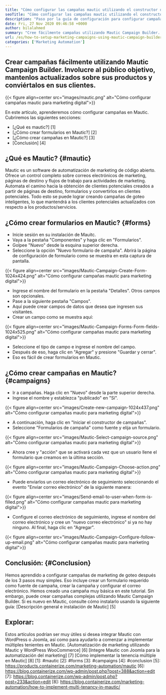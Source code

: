 ```yaml
---
title: "Cómo configurar las campañas mautic utilizando el constructor de campañas" 
seoTitle: "Cómo configurar las campañas mautic utilizando el constructor de campañas" 
description: "Paso por la guía de configuración para configurar campañas en Mautic y obtener control completo sobre correos electrónicos de marketing, páginas de destino y flujos de trabajo para actividades de marketing." 
date: Fri, 27 Nov 2020 09:46:58 +0000
author: bilalahmed
summary: "Cree fácilmente campañas utilizando Mautic Campaign Builder. Involucre al público objetivo, mantenlos actualizados sobre sus productos y conviértalos en sus clientes." 
url: /es/how-to-setup-marketing-campaigns-using-mautic-campaign-builder/
categories: ['Marketing Automation']
---
```


## Crear campañas fácilmente utilizando Mautic Campaign Builder. Involucre al público objetivo, mantenlos actualizados sobre sus productos y conviértalos en sus clientes.

{{< figure align=center src="images/mautic.png" alt="Cómo configurar campañas mautic para marketing digital">}}

En este artículo, aprenderemos cómo configurar campañas en Mautic. Cubriremos las siguientes secciones:
  * [¿Qué es mautic?] [1]
  * [¿Cómo crear formularios en Mautic?] [2]
  * [¿Cómo crear campañas en Mautic?] [3]
  * [Conclusión] [4]

## ¿Qué es Mautic? {#mautic}
Mautic es un software de automatización de marketing de código abierto. Ofrece un control completo sobre correos electrónicos de marketing, páginas de destino y flujos de trabajo para actividades de marketing. Automata el camino hacia la obtención de clientes potenciales creados a partir de páginas de destino, formularios y convertirlos en clientes potenciales. Todo esto se puede lograr creando campañas de goteo inteligentes, lo que mantendrá a los clientes potenciales actualizados con respecto a los productos/servicios.

## ¿Cómo crear formularios en Mautic? {#forms}
  * Inicie sesión en su instalación de Mauitc.
  * Vaya a la pestaña "Componentes" y haga clic en "Formularios".
  * Golpee "Nuevo" desde la esquina superior derecha.
  * Seleccione la opción "Nuevo formulario de campaña". Abrirá la página de configuración de formulario como se muestra en esta captura de pantalla.

{{< figure align=center src="images/Mautic-Campaign-Create-Form-1024x424.png" alt="Cómo configurar campañas mautic para marketing digital">}}

  * Ingrese el nombre del formulario en la pestaña "Detalles". Otros campos son opcionales.
  * Pase a la siguiente pestaña "Campos".
  * Aquí puede crear campos de datos que desea que ingresen sus visitantes.
  * Crear un campo como se muestra aquí:

{{< figure align=center src="images/Mautic-Campaign-Forms-Form-fields-1024x525.png" alt="Cómo configurar campañas mautic para marketing digital">}}

  * Seleccione el tipo de campo e ingrese el nombre del campo.
  * Después de eso, haga clic en "Agregar" y presione "Guardar y cerrar".
  * Eso es fácil de crear formularios en Mautic.

## ¿Cómo crear campañas en Mautic? {#campaigns}
  * Ir a campañas. Haga clic en "Nuevo" desde la parte superior derecha.
  * Ingrese el nombre y establezca "publicado" en "Sí".

{{< figure align=center src="images/Create-new-campaign-1024x437.png" alt="Cómo configurar campañas mautic para marketing digital">}}

  * A continuación, haga clic en "Iniciar el constructor de campañas".
  * Seleccione "Formularios de campaña" como fuente y elija un formulario.

{{< figure align=center src="images/Mautic-Select-campaign-source.png" alt="Cómo configurar campañas mautic para marketing digital">}}

  * Ahora cree y "acción" que se activará cada vez que un usuario llene el formulario que creamos en la última sección.

{{< figure align=center src="images/Mautic-Campaign-Choose-action.png" alt="Cómo configurar campañas mautic para marketing digital">}}

  * Puede enviarlos un correo electrónico de seguimiento seleccionando el evento "Enviar correo electrónico" de la siguiente manera:

{{< figure align=center src="images/Send-email-to-user-when-form-is-filled.png" alt="Cómo configurar campañas mautic para marketing digital">}}

  * Configure el correo electrónico de seguimiento, ingrese el nombre del correo electrónico y cree un "nuevo correo electrónico" si ya no hay ninguno. Al final, haga clic en "Agregar".

{{< figure align=center src="images/Mautic-Campaign-Configure-follow-up-email.png" alt="Cómo configurar campañas mautic para marketing digital">}}


## Conclusión: {#Conclusion}
Hemos aprendido a configurar campañas de marketing de goteo después de los 3 pasos muy simples. Eso incluye crear un formulario requerido como fuente de campaña, crear la campaña y configurar el correo electrónico. Hemos creado una campaña muy básica en este tutorial. Sin embargo, puede crear campañas complejas utilizando Mautic Campaign Builder. Si es nuevo en Mautic, consulte cómo instalarlo usando la siguiente guía:
[Descripción general e instalación de Mautic] [5]

## Explorar:
Estos artículos podrían ser muy útiles si desea integrar Mautic con WordPress o Joomla, así como para ayudarlo a comenzar a implementar múltiples tenientes en Mautic.
[Automatización de marketing utilizando Mautic y WordPress WooCommerce] [6]
[Integre Mautic con Joomla para la automatización del marketing] [7]
[Cómo implementar la tenencia múltiple en Mautic] [8]
[1]: #mautic
[2]: #forms
[3]: #campaigns
[4]: #conclusion
[5]: https://products.containerize.com/marketing-automation/mautic
[6]: https://blog.containerize.com/wp-admin/post.php?post=388&action=edit
[7]: https://blog.containerize.com/wp-admin/post.php?post=233&action=edit
[8]: https://blog.containerize.com/marketing-automation/how-to-implement-multi-tenancy-in-mautic/
